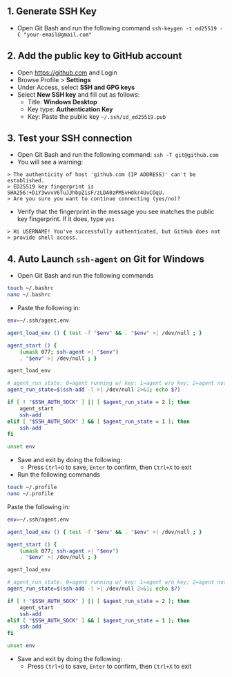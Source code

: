## 1. Generate SSH Key
- Open Git Bash and run the following command `ssh-keygen -t ed25519 -C "your-email@gmail.com"`
## 2. Add the public key to GitHub account
- Open https://github.com and Login
- Browse Profile > **Settings**
- Under Access, select **SSH and GPG keys**
- Select **New SSH key** and fill out as follows:
	- Title: **Windows Desktop**
	- Key type: **Authentication Key**
	- Key: Paste the public key `~/.ssh/id_ed25519.pub`
## 3. Test your SSH connection
- Open Git Bash and run the following command: `ssh -T git@github.com`
- You will see a warning:
```shell
> The authenticity of host 'github.com (IP ADDRESS)' can't be established.
> ED25519 key fingerprint is SHA256:+DiY3wvvV6TuJJhbpZisF/zLDA0zPMSvHdkr4UvCOqU.
> Are you sure you want to continue connecting (yes/no)?
```
- Verify that the fingerprint in the message you see matches the public key fingerprint. If it does, type `yes` 
```shell
> Hi USERNAME! You've successfully authenticated, but GitHub does not
> provide shell access.
```
## 4. Auto Launch `ssh-agent` on Git for Windows
- Open Git Bash and run the following commands
```bash
touch ~/.bashrc
nano ~/.bashrc
```
- Paste the following in:
```bash
env=~/.ssh/agent.env

agent_load_env () { test -f "$env" && . "$env" >| /dev/null ; }

agent_start () {
    (umask 077; ssh-agent >| "$env")
    . "$env" >| /dev/null ; }

agent_load_env

# agent_run_state: 0=agent running w/ key; 1=agent w/o key; 2=agent not running
agent_run_state=$(ssh-add -l >| /dev/null 2>&1; echo $?)

if [ ! "$SSH_AUTH_SOCK" ] || [ $agent_run_state = 2 ]; then
    agent_start
    ssh-add
elif [ "$SSH_AUTH_SOCK" ] && [ $agent_run_state = 1 ]; then
    ssh-add
fi

unset env
```
- Save and exit by doing the following:
	- Press `Ctrl+O` to save, `Enter` to confirm, then `Ctrl+X` to exit
- Run the following commands
```bash
touch ~/.profile
nano ~/.profile
```
Paste the following in:
```bash
env=~/.ssh/agent.env

agent_load_env () { test -f "$env" && . "$env" >| /dev/null ; }

agent_start () {
    (umask 077; ssh-agent >| "$env")
    . "$env" >| /dev/null ; }

agent_load_env

# agent_run_state: 0=agent running w/ key; 1=agent w/o key; 2=agent not running
agent_run_state=$(ssh-add -l >| /dev/null 2>&1; echo $?)

if [ ! "$SSH_AUTH_SOCK" ] || [ $agent_run_state = 2 ]; then
    agent_start
    ssh-add
elif [ "$SSH_AUTH_SOCK" ] && [ $agent_run_state = 1 ]; then
    ssh-add
fi

unset env
```
- Save and exit by doing the following:
	- Press `Ctrl+O` to save, `Enter` to confirm, then `Ctrl+X` to exit